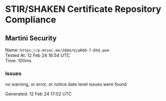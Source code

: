 # STIR/SHAKEN Certificate Repository Compliance

## Martini Security

Name: `https://p.mtsec.me/2884/UjaRQ0-7-DX4.pem`\
Tested At: 12 Feb 24 16:54 UTC\
Time: 100ms

### Issues

no warning, or error, or notice date level issues were found

Generated: 12 Feb 24 17:02 UTC